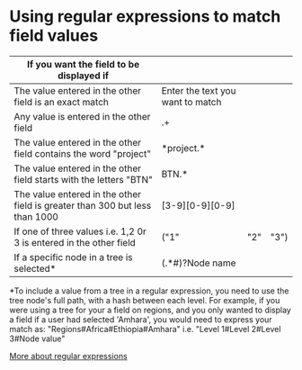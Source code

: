 

# Using regular expressions to match field values

| If you want the field to be displayed if | &nbsp; | &nbsp; | &nbsp; |
| --- | --- | --- | --- |
| The value entered in the other field is an exact match | Enter the text you want to match | &nbsp; | &nbsp; |
| Any value is entered in the other field | .+ | &nbsp; | &nbsp; |
| The value entered in the other field contains the word "project" | \*project.\* | &nbsp; | &nbsp; |
| The value entered in the other field starts with the letters "BTN" | BTN.\* | &nbsp; | &nbsp; |
| The value entered in the other field is greater than 300 but less than 1000 | [3-9][0-9][0-9] | &nbsp; | &nbsp; |
| If one of three values i.e. 1,2 0r 3 is entered in the other field | ("1"|"2"|"3") |
| If a specific node in a tree is selected\* | (.\*#)?Node name | &nbsp; | &nbsp; |

\*To include a value from a tree in a regular expression, you need to use the tree node's full path, with a hash between each level. For example, if you were using a tree for your a field on regions, and you only wanted to display a field if a user had selected 'Amhara', you would need to express your match as: "Regions#Africa#Ethiopia#Amhara" i.e. "Level 1#Level 2#Level 3#Node value"

[More about regular expressions](http://www.regular-expressions.info/tutorial.html)